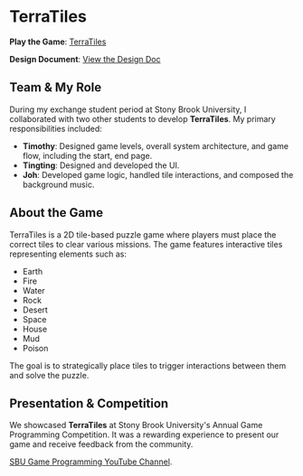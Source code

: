 # TerraTiles

**Play the Game**: [TerraTiles](https://terra-tiles.firebaseapp.com/)

**Design Document**: [View the Design Doc](https://terra-tiles.firebaseapp.com/benchmark1)


## Team & My Role
During my exchange student period at Stony Brook University, I collaborated with two other students to develop **TerraTiles**. My primary responsibilities included:

- **Timothy**: Designed game levels, overall system architecture, and game flow, including the start, end page.
- **Tingting**: Designed and developed the UI.
- **Joh**: Developed game logic, handled tile interactions, and composed the background music.

## About the Game
TerraTiles is a 2D tile-based puzzle game where players must place the correct tiles to clear various missions. The game features interactive tiles representing elements such as:

- Earth
- Fire
- Water
- Rock
- Desert
- Space
- House
- Mud
- Poison

The goal is to strategically place tiles to trigger interactions between them and solve the puzzle.


  
## Presentation & Competition
We showcased **TerraTiles** at Stony Brook University's Annual Game Programming Competition. It was a rewarding experience to present our game and receive feedback from the community.

[SBU Game Programming YouTube Channel](https://www.youtube.com/@SBUGameProgramming/videos).
